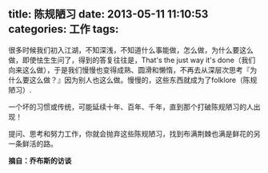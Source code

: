 title: 陈规陋习
date: 2013-05-11 11:10:53
categories: 工作
tags:
---

很多时候我们初入江湖，不知深浅，不知道什么事能做，怎么做，为什么要这么做，即使怯生生问了，得到的答复往往是，That's the just way it's done（我们向来这么做），于是我们慢慢也变得成熟、圆滑和懒惰，不再去从深层次思考『为什么要这么做？』因为别人也这么做。慢慢的，这些东西就成为了folklore（陈规陋习）.

<!--more-->

一个坏的习惯或传统，可能延续十年、百年、千年，直到那个打破陈规陋习的人出现！

提问、思考和努力工作，你就会抛弃这些陈规陋习，找到布满荆棘也满是鲜花的另一条鲜活的路。

**摘自：乔布斯的访谈**